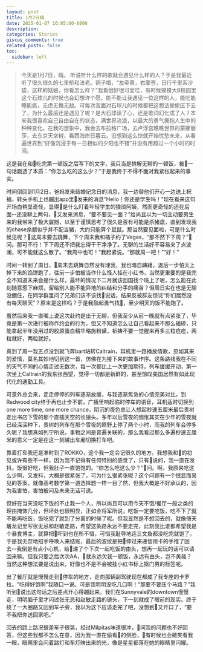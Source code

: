 ```yaml
---
layout: post
title: 1月7日晴
date: 2025-01-07 16:05:00-0800
description: 
categories: Stories
giscus_comments: true
related_posts: false
toc:
  sidebar: left
---
```


>今天是1月7日，晴。
>听说听什么样的歌就会遇见什么样的人？于是我最近听了很久很久的七里桥和法老。铜子唱，“左牵黄，右擎苍，日行千里系沙袋，这样的姑娘，你看怎么样？”我看很好很可爱哇，有时候摸摸大B校园里这个石球儿的时候也会幻想许个愿，能不能让我遇见一位这样的人，能吃能睡能疯，无虑无悔无敌。可每次我面对石球儿的时候都把这想法偷偷压下去了，为什么最后还是遇见了呢？是大石球读了心，还是歌词幻化成了人？本来我很喜欢自己自由自在的状态，满世界流浪，以最大的勇气拥抱人生中的种种变化。在我的想象中，我会去布拉格广场，去卢浮宫瞧瞧世界的蒙娜丽莎，去东京天空树，看西海岸日暮云。没想到这么快就开始忧愁未来，从看遍世界到“好像沉浸于每一日相似的夕阳也不错”并没有用超过一个小时的时间。

这是我在和🐠吃完第一顿饭之后写下的文字，我只当是排解无聊的一顿饭，被🐠一句话戳透了本质：“你怎么吃的这么少？”于是我终于不得不面对我紧张起来的事实。

时间倒回到1月2日，爸妈发来结婚纪念日的消息，我一边替他们开心一边送上祝福，转头手机上也蹦出app里🐠发来的消息“Hello！你还是学生吗！”现在看来这句开场白稍显奇怪，显得🐠是什么盯着年轻学生的猥琐阿姨，然而更奇怪的还在后面--还没聊上两句，🐠又发来消息，“要不要见一面？”给尚且以为一切主动要男生来的我带来了极大震撼，以至于谨慎思考了很久是否有可能是杀猪盘，直到发现我的chase余额似乎并不配当猪，大约只能算个鼠鼠。那当然要见面啦，可是什么时候见呢？🐠这周末要去跳舞，下个周末我和橘子约了Vegas，“那不然下下周？”🐠问。那可不行！下下周还不把我忘得干干净净了。无聊的生活好不容易来了点波澜，可不能就这么散了。“我周中也可！”我赶紧说。“那就周一吧！”“好！”

时间一转到了周日，🐠周末去跳舞自然没有理我，我也暗自踌躇，退后一步怕天上掉下来的馅饼跑了，往前一步怕被当作什么怪人挂在小红书，当然更重要的是我完全不知道未来会是什么样，最坏的情况下二月就该回国找个班上了呢，怎么能在此刻随意惹下麻烦，留给别人能不能异地的纠结和分手的痛苦？但周日实在也是无聊没绷住，在同学群里问了兄弟们该不该找🐠说话，结果反被群友惊诧“你们居然没有每天聊天”？原来是这样吗？于是我鼓起勇气找🐠，至少明天的饭不能跑了。

虽然后来我一直嘴上说这次赴约是出于无聊，但我至少从前一晚就有点紧张了，毕竟是第一次进行被称作约会的行为，但又不知道怎么让自己看起来不那么磕碜，只能拿起半年没用过的胶原蛋白精华略施粉黛，祈祷不要一觉醒来再多三粒痘痘，两粒就好，两粒就好。

真到了周一我五点没到就飞奔bart站转Caltrain，耳机里一路播放情歌，忽如其来的爱情，莫名其妙地切到这一首，仿佛在为接下来的故事作序。这条路线我在不同的天气不同的心情走过无数次，每一次都比上一次更加期待。列车缓缓开动，第一次坐上Caltrain的我东张西望，觉得一切都是新鲜的，甚至惊叹美国居然有如此现代化的通勤工具。

可意外总会来，走走停停的列车逐渐放缓，与我逐渐焦急的心情完美对比。到Redwood city终于再也止步不前，广播里响起临时停车的语音，耳机适时切换到one more time, one more chance，阴沉的夜色总让人想起秒速五厘米最后贵树走出书店下雪的那个直插天空的长镜头。多年以后雪夜的惆怅其实在少年的雪夜就已经深深种下，贵树的列车在那个雪夜的原野上停了两个小时，而我的列车会停多久呢？我想真如列宁所说，事物之间是普遍关联的，那么我看过那么多遍秒速五厘米的意义一定是在这一刻越出车厢切换打车吧。

靠着打车我还是准时到了ROKKO，这个我一定会记很久的地方。我想我和🐠的初见或许有些不一样，因为我不记得有任何特别的感觉了，只有🐠说的，我一直在发抖。饭很好吃，但我肚子一直饱饱的。“你怎么吃这么少？”🐠问。啊，我原来吃这么少啊，又发抖，大概是很紧张了，可为什么很紧张呢？这个问题有一个很显而易见的答案，就像高考数学第一道选择题一样一目了然，但我大概是不好承认的，因为我害怕，害怕被问及未来无话可说。

但好在当天没吃下饭的不止我一个人，所以尚且可以用今天不饿/餐厅一般之类的理由掩饰几分，但坏处也很明显，正如金将军所说，吃饭一定要吃饭，吃不下了就不能再吃饭，饭吃完了就到了分离的时候了呢。但我显然是不想回去的，就像倚天屠龙记里写张无忌和赵敏走路，希望这条路永远不要走完，此刻我比谁都希望我是个暴食博主，就算把🐠吓到也在所不惜，可惜我耻辱地连三文鱼都没吃完就饱了。于是我无奈地招手呼唤人来结账，最后的波纹是把🐠伸过来递信用卡的手推了回去--我倒是有点小心机，给🐠递了个下次一起吃饭的由头，想再一起玩的话可以请回来嘛。但我只要之后次次AA，🐠就永远欠我一顿饭，永远有由头，岂不美哉？当然这种想法要是说出来，好像也不是不会被挂小红书标上抠门男的标签呢。

出了餐厅就是慢慢走到🐠停车的地方，走向那辆副驾驶现在都成了我专座的卡罗拉。“吃得好饱啊”我随口一说。可是我明明没吃几口啊！“那要不要压个马路？”我听到🐠说出这句话之后差点开心得蹦起来。我们在Sunnyvale的downtown慢慢走，明明脑子里才闪过张无忌和赵敏走路的镜头，下一刻就成了眼前的现实。终于绕了一大圈路又回到车子旁，我以为这下应该走完了吧，没想到🐠又开口了，“要不我把你送回家吧。”

回去的路上路况很差车子很晃，经过Milpitas味道很冲，🐠问我的问题也不好回答，但这些我都不怎么在意，因为我一直在偷看🐠的侧脸，🐠有时候也会微笑看我一眼，眼睛里会闪着路灯和车灯映出来的光，像是星星都落在她的眼睛里闪耀。
